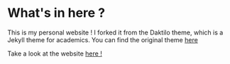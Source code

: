 # What's in here ?

This is my personal website ! I forked it from the Daktilo theme, which is a Jekyll theme for academics.
You can find the original theme [here](http://daktilo.github.io/)

Take a look at the website [here !](https://olithub.github.io/)

